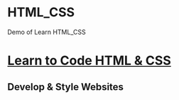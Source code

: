 # HTML_CSS
Demo of Learn HTML_CSS

# [Learn to Code HTML & CSS][1]
## Develop & Style Websites

[1]:[https://learn.shayhowe.com/html-css/]
